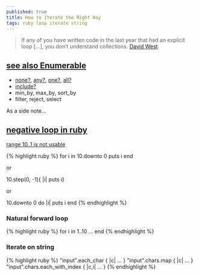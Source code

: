 ```yaml
---
published: true
title: How to Iterate the Right Way
tags: ruby loop iterate string
---
```

> If any of you have written code in the last year that had an explicit loop […], you don’t understand collections. [David West](http://jeromedalbert.com/ruby-how-to-iterate-the-right-way/).

## [see also Enumerable](http://ruby-doc.org/core-2.6.3/Enumerable.html)
- [none?](http://ruby-doc.org/core-2.6.3/Enumerable.html#method-i-none-3F), [any?](http://ruby-doc.org/core-2.6.3/Enumerable.html#method-i-any-3F), [one?](http://ruby-doc.org/core-2.6.3/Enumerable.html#method-i-one-3F),  [all?](http://ruby-doc.org/core-2.6.3/Enumerable.html#method-i-all-3F)
- [include?](http://ruby-doc.org/core-2.6.3/Enumerable.html#method-i-include-3F)
- min_by, max_by, sort_by
- filter, reject, select


As a side note... 
## [negative loop in ruby](https://stackoverflow.com/questions/8926477/how-to-write-negative-loop-in-ruby-like-fori-index-i-0-i)

[range 10..1 is not usable](https://stackoverflow.com/questions/7705141/why-doesnt-backward-for-loop-work-in-ruby-eg-for-i-in-10-1#7705159)

{% highlight ruby %}
for i in 10.downto 0
  puts i
end

or

10.step(0, -1){ |i| puts i}

or

10.downto 0 do |i|
  puts i
end
{% endhighlight %}


### Natural forward loop
{% highlight ruby %}
for i in 1..10
  ...
end
{% endhighlight %}

### Iterate on string
{% highlight ruby %}
"input".each_char { |c| ... }
"input".chars.map { |c| ... }
"input".chars.each_with_index { |c,i| ... }
{% endhighlight %}
